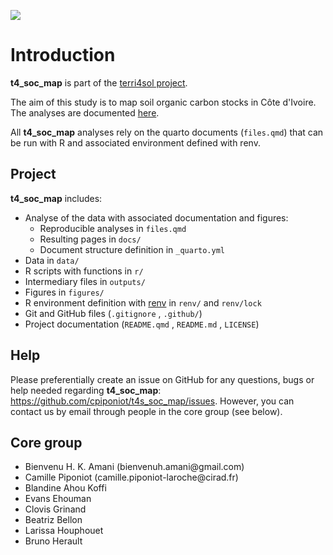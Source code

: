 [![](https://www.repostatus.org/badges/latest/wip.svg)](#0)

# Introduction

**t4_soc_map** is part of the [terri4sol project](https://www.terri4sol.org/).

The aim of this study is to map soil organic carbon stocks in Côte d'Ivoire. 
The analyses are documented [here](https://cpiponiot.github.io/t4s_soc_map/). 

All **t4_soc_map** analyses rely on the quarto documents (`files.qmd`) that can be run with R and associated environment defined with renv.

## Project

**t4_soc_map** includes:

-   Analyse of the data with associated documentation and figures:
    -   Reproducible analyses in `files.qmd`
    -   Resulting pages in `docs/`
    -   Document structure definition in `_quarto.yml`
-   Data in `data/`
-   R scripts with functions in `r/`
-   Intermediary files in `outputs/`
-   Figures in `figures/`
-   R environment definition with [renv](https://rstudio.github.io/renv/articles/renv.html) in `renv/` and `renv/lock`
-   Git and GitHub files (`.gitignore` , `.github/`)
-   Project documentation (`README.qmd` , `README.md` , `LICENSE`)

## Help

Please preferentially create an issue on GitHub for any questions, bugs or help needed regarding **t4_soc_map**: <https://github.com/cpiponiot/t4s_soc_map/issues>. However, you can contact us by email through people in the core group (see below).

## Core group

-   Bienvenu H. K. Amani (bienvenuh.amani\@gmail.com)
-   Camille Piponiot (camille.piponiot-laroche\@cirad.fr)
-   Blandine Ahou Koffi
-   Evans Ehouman
-   Clovis Grinand
-   Beatriz Bellon
-   Larissa Houphouet
-   Bruno Herault
